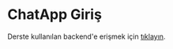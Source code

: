 # ChatApp Giriş

Derste kullanılan backend'e erişmek için [tıklayın](https://github.com/Kodluyoruz/taskforce/tree/react-patika/react-patika/realtime/chat-app/backend).
